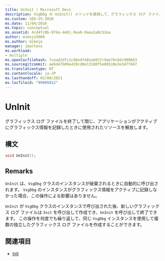 ```yaml
---
title: UnInit | Microsoft Docs
description: VsgDbg の UnInit() メソッドを使用して、グラフィックス ログ ファイルを終了して閉じ、ログ記録のリソースを解放します。
ms.custom: SEO-VS-2020
ms.date: 11/04/2016
ms.topic: conceptual
ms.assetid: 4cd4fc0b-974a-4e61-9ea8-0aaa1a0c52ea
author: mikejo5000
ms.author: mikejo
manager: jmartens
ms.workload:
- multiple
ms.openlocfilehash: 7cead2d7c1c98e4f481e6057c9ab79c8dc908683
ms.sourcegitcommit: ae6d47b09a439cd0e13180f5e89510e3e347fd47
ms.translationtype: HT
ms.contentlocale: ja-JP
ms.lasthandoff: 02/08/2021
ms.locfileid: "99905012"
---
```

# <a name="uninit"></a>UnInit
グラフィックス ログ ファイルを終了して閉じ、アプリケーションがアクティブにグラフィックス情報を記録したときに使用されたリソースを解放します。

## <a name="syntax"></a>構文

```C++
void UnInit();
```

## <a name="remarks"></a>Remarks
 `UnInit` は、`VsgDbg` クラスのインスタンスが破棄されるときに自動的に呼び出されます。 `VsgDbg` のインスタンスがグラフィックス情報をアクティブに記録しなかった場合、この操作による影響はありません。

 `UnInit` が `VsgDbg` クラスのインスタンスで呼び出された後、新しいグラフィックス ログ ファイルは `Init` を呼び出して作成でき、`UnInit` を呼び出して終了できます。 この操作を何度でも繰り返して、同じ `VsgDbg` インスタンスを使用して複数の独立したグラフィックス ログ ファイルを作成することができます。

## <a name="see-also"></a>関連項目
- [Init](init.md)